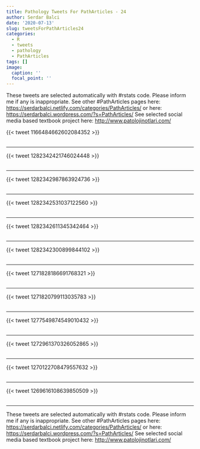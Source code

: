 ```yaml
---
title: Pathology Tweets For PathArticles - 24
author: Serdar Balci
date: '2020-07-13'
slug: tweetsForPathArticles24
categories:
  - R
  - tweets
  - pathology
  - PathArticles
tags: []
image:
  caption: ''
  focal_point: ''
---
```



These tweets are selected automatically with #rstats code. Please inform me if any is inappropriate.
See other #PathArticles pages here: https://serdarbalci.netlify.com/categories/PathArticles/  or here: https://serdarbalci.wordpress.com/?s=PathArticles/ 
See selected social media based textbook project here: http://www.patolojinotlari.com/

{{< tweet 1166484662602084352 >}}
<br>
<br>
<hr>
{{< tweet 1282342421746024448 >}}
<br>
<br>
<hr>
{{< tweet 1282342987863924736 >}}
<br>
<br>
<hr>
{{< tweet 1282342531037122560 >}}
<br>
<br>
<hr>
{{< tweet 1282342611345342464 >}}
<br>
<br>
<hr>
{{< tweet 1282342300899844102 >}}
<br>
<br>
<hr>
{{< tweet 1271828186691768321 >}}
<br>
<br>
<hr>
{{< tweet 1271820799113035783 >}}
<br>
<br>
<hr>
{{< tweet 1277549874549010432 >}}
<br>
<br>
<hr>
{{< tweet 1272961370326052865 >}}
<br>
<br>
<hr>
{{< tweet 1270122708479557632 >}}
<br>
<br>
<hr>
{{< tweet 1269616108639850509 >}}
<br>
<br>
<hr>


These tweets are selected automatically with #rstats code. Please inform me if any is inappropriate.
See other #PathArticles pages here: https://serdarbalci.netlify.com/categories/PathArticles/  or here: https://serdarbalci.wordpress.com/?s=PathArticles/ 
See selected social media based textbook project here: http://www.patolojinotlari.com/
